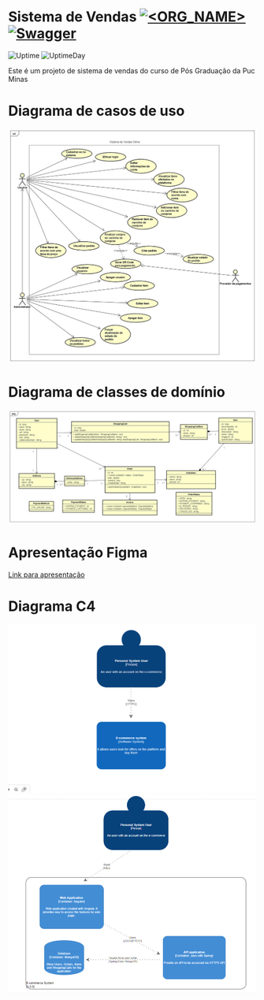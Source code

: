# Sistema de Vendas [![<ORG_NAME>](https://circleci.com/gh/leoee/sistema-de-vendas.svg?style=svg)](https://app.circleci.com/pipelines/github/leoee/sistema-de-vendas?filter=all) [![Swagger](https://img.shields.io/badge/-Swagger-%23Clojure?style=for-the-badge&logo=swagger&logoColor=white)](https://sistema-de-vendas-api.herokuapp.com/api/swagger-ui.html)
![Uptime](https://badgen.net/uptime-robot/status/ur1333516-c62b12efa6a31608d212fd23)
![UptimeDay](https://badgen.net/uptime-robot/day/ur1333516-c62b12efa6a31608d212fd23)

Este é um projeto de sistema de vendas do curso de Pós Graduação da Puc Minas



# Diagrama de casos de uso

![alt text](https://github.com/leoee/sistema-de-vendas/blob/main/images/UseCases.jpg)<br>



# Diagrama de classes de domínio

![alt text](https://github.com/leoee/sistema-de-vendas/blob/main/images/DomainDiagram.jpg)<br>

# Apresentação Figma

[Link para apresentação](https://www.figma.com/proto/cqb9ekurSRedltHNyb3XAq/P%C3%B3s-UI?node-id=703%3A25112&scaling=min-zoom&page-id=256%3A0&starting-point-node-id=703%3A25112)

# Diagrama C4
![alt text](https://github.com/leoee/sistema-de-vendas/blob/main/images/c4_part1.png)<br>
![alt text](https://github.com/leoee/sistema-de-vendas/blob/main/images/c4_part2.png)<br>